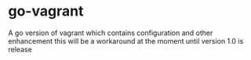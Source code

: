 # go-vagrant
A go version of vagrant which contains configuration and other enhancement this will be a workaround at the moment until version 1.0 is release
